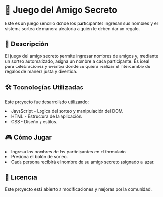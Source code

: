 <h1>🎁 Juego del Amigo Secreto</h1>

<p>Este es un juego sencillo donde los participantes ingresan sus nombres y el sistema sortea de manera aleatoria a quién le deben dar un regalo.</p>

<h2>🚀 Descripción</h2>

<p>El juego del amigo secreto permite ingresar nombres de amigos y, mediante un sorteo automatizado, asigna un nombre a cada participante. Es ideal para celebraciones y eventos donde se quiera realizar el intercambio de regalos de manera justa y divertida.</p>

<h2>🛠️ Tecnologías Utilizadas</h2>

<p>Este proyecto fue desarrollado utilizando:</p>

<li>JavaScript - Lógica del sorteo y manipulación del DOM.</li>

<li>HTML - Estructura de la aplicación.</li>

<li>CSS - Diseño y estilos.</li>

<h2>🎮 Cómo Jugar</h2>

<li>Ingresa los nombres de los participantes en el formulario.</li>

<li>Presiona el botón de sorteo.</li>

<li>Cada persona recibirá el nombre de su amigo secreto asignado al azar.</li>

<h2>📜 Licencia</h2>

Este proyecto está abierto a modificaciones y mejoras por la comunidad.


